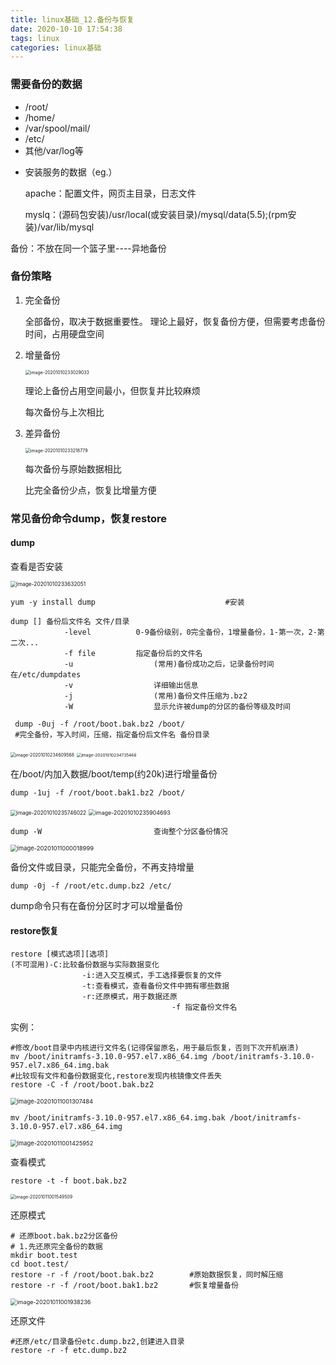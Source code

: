 ```yaml
---
title: linux基础_12.备份与恢复
date: 2020-10-10 17:54:38
tags: linux
categories: linux基础
---
```


### 需要备份的数据

- /root/
- /home/
- /var/spool/mail/
- /etc/
- 其他/var/log等

<!--more-->

- 安装服务的数据（eg.）

  apache：配置文件，网页主目录，日志文件

  myslq：(源码包安装)/usr/local(或安装目录)/mysql/data(5.5);(rpm安装)/var/lib/mysql

备份：不放在同一个篮子里----异地备份

### 备份策略

1. 完全备份

   全部备份，取决于数据重要性。
   理论上最好，恢复备份方便，但需要考虑备份时间，占用硬盘空间

2. 增量备份

   <img src="https://cdn.jsdelivr.net/gh/mij0lb/PictureBed/BlogImg20201010233029.png" alt="image-20201010233029033" style="zoom:50%;" />

   理论上备份占用空间最小，但恢复并比较麻烦

   每次备份与上次相比

2. 差异备份

   <img src="https://cdn.jsdelivr.net/gh/mij0lb/PictureBed/BlogImg20201010233218.png" alt="image-20201010233218779" style="zoom:50%;" />

   每次备份与原始数据相比

   比完全备份少点，恢复比增量方便

### 常见备份命令dump，恢复restore

#### dump

查看是否安装

<img src="https://cdn.jsdelivr.net/gh/mij0lb/PictureBed/BlogImg20201010233632.png" alt="image-20201010233632051" style="zoom:60%;" />

```shell
yum -y install dump								#安装
```
```shell
dump [] 备份后文件名 文件/目录
			-level			0-9备份级别，0完全备份，1增量备份，1-第一次，2-第二次...
			-f file			指定备份后的文件名
			-u					(常用)备份成功之后，记录备份时间在/etc/dumpdates
			-v					详细输出信息
			-j					(常用)备份文件压缩为.bz2
			-W					显示允许被dump的分区的备份等级及时间
```

```shell
 dump -0uj -f /root/boot.bak.bz2 /boot/
 #完全备份，写入时间，压缩，指定备份后文件名 备份目录
```

<img src="https://cdn.jsdelivr.net/gh/mij0lb/PictureBed/BlogImg20201010234609.png" alt="image-20201010234609568" style="zoom:50%;" />

<img src="https://cdn.jsdelivr.net/gh/mij0lb/PictureBed/BlogImg20201011091637.png" alt="image-20201010234735466" style="zoom:47%;" />

在/boot/内加入数据/boot/temp(约20k)进行增量备份

```shell
dump -1uj -f /root/boot.bak1.bz2 /boot/
```

<img src="https://cdn.jsdelivr.net/gh/mij0lb/PictureBed/BlogImg20201010235746.png" alt="image-20201010235746022" style="zoom:60%;" />

<img src="https://cdn.jsdelivr.net/gh/mij0lb/PictureBed/BlogImg20201010235904.png" alt="image-20201010235904693" style="zoom:64%;" />

```shell
dump -W							查询整个分区备份情况
```

<img src="https://cdn.jsdelivr.net/gh/mij0lb/PictureBed/BlogImg20201011000019.png" alt="image-20201011000018999" style="zoom:67%;" />

备份文件或目录，只能完全备份，不再支持增量

```shell
dump -0j -f /root/etc.dump.bz2 /etc/
```

dump命令只有在备份分区时才可以增量备份

#### restore恢复

```shell
restore [模式选项][选项]
(不可混用)-C:比较备份数据与实际数据变化
				-i:进入交互模式，手工选择要恢复的文件
				-t:查看模式，查看备份文件中拥有哪些数据
				-r:还原模式，用于数据还原
									-f 指定备份文件名
```

实例：

```shell
#修改/boot目录中内核进行文件名(记得保留原名，用于最后恢复，否则下次开机崩溃)
mv /boot/initramfs-3.10.0-957.el7.x86_64.img /boot/initramfs-3.10.0-957.el7.x86_64.img.bak
#比较现有文件和备份数据变化,restore发现内核镜像文件丢失
restore -C -f /root/boot.bak.bz2
```

<img src="https://cdn.jsdelivr.net/gh/mij0lb/PictureBed/BlogImg20201011001307.png" alt="image-20201011001307484" style="zoom:67%;" />

```shell
mv /boot/initramfs-3.10.0-957.el7.x86_64.img.bak /boot/initramfs-3.10.0-957.el7.x86_64.img
```

<img src="https://cdn.jsdelivr.net/gh/mij0lb/PictureBed/BlogImg20201011001426.png" alt="image-20201011001425952" style="zoom:67%;" />

查看模式

```shell
restore -t -f boot.bak.bz2
```

<img src="https://cdn.jsdelivr.net/gh/mij0lb/PictureBed/BlogImg20201011001549.png" alt="image-20201011001549509" style="zoom:50%;" />

还原模式

```shell
# 还原boot.bak.bz2分区备份
# 1.先还原完全备份的数据
mkdir boot.test
cd boot.test/
restore -r -f /root/boot.bak.bz2		#原始数据恢复，同时解压缩
restore -r -f /root/boot.bak1.bz2		#恢复增量备份
```

<img src="https://cdn.jsdelivr.net/gh/mij0lb/PictureBed/BlogImg20201011001938.png" alt="image-20201011001938236" style="zoom:65%;" />

还原文件

```shell
#还原/etc/目录备份etc.dump.bz2,创建进入目录
restore -r -f etc.dump.bz2
```

